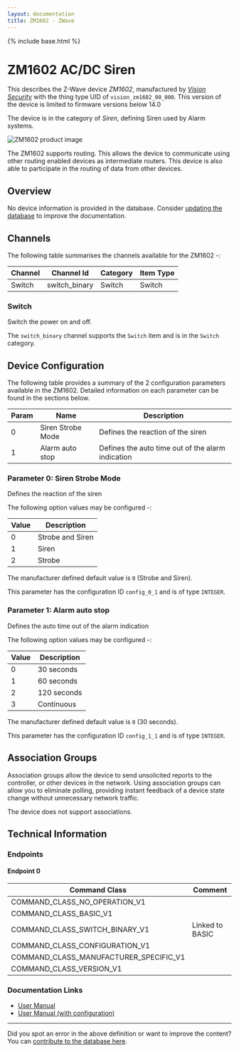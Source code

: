 ```yaml
---
layout: documentation
title: ZM1602 - ZWave
---
```


{% include base.html %}

# ZM1602 AC/DC Siren
This describes the Z-Wave device *ZM1602*, manufactured by *[Vision Security](http://www.visionsecurity.com.tw/)* with the thing type UID of ```vision_zm1602_00_000```.
This version of the device is limited to firmware versions below 14.0

The device is in the category of *Siren*, defining Siren used by Alarm systems.

![ZM1602 product image](https://www.cd-jackson.com/zwave_device_uploads/109/109_default.jpg)


The ZM1602 supports routing. This allows the device to communicate using other routing enabled devices as intermediate routers.  This device is also able to participate in the routing of data from other devices.

## Overview

No device information is provided in the database. Consider [updating the database](http://www.cd-jackson.com/index.php/zwave/zwave-device-database/zwave-device-list/devicesummary/109) to improve the documentation.

## Channels

The following table summarises the channels available for the ZM1602 -:

| Channel | Channel Id | Category | Item Type |
|---------|------------|----------|-----------|
| Switch | switch_binary | Switch | Switch | 

### Switch

Switch the power on and off.

The ```switch_binary``` channel supports the ```Switch``` item and is in the ```Switch``` category.



## Device Configuration

The following table provides a summary of the 2 configuration parameters available in the ZM1602.
Detailed information on each parameter can be found in the sections below.

| Param | Name  | Description |
|-------|-------|-------------|
| 0 | Siren Strobe Mode | Defines the reaction of the siren |
| 1 | Alarm auto stop | Defines the auto time out of the alarm indication |

### Parameter 0: Siren Strobe Mode

Defines the reaction of the siren

The following option values may be configured -:

| Value  | Description |
|--------|-------------|
| 0 | Strobe and Siren |
| 1 | Siren |
| 2 | Strobe |

The manufacturer defined default value is ```0``` (Strobe and Siren).

This parameter has the configuration ID ```config_0_1``` and is of type ```INTEGER```.


### Parameter 1: Alarm auto stop

Defines the auto time out of the alarm indication

The following option values may be configured -:

| Value  | Description |
|--------|-------------|
| 0 | 30 seconds |
| 1 | 60 seconds |
| 2 | 120 seconds |
| 3 | Continuous |

The manufacturer defined default value is ```0``` (30 seconds).

This parameter has the configuration ID ```config_1_1``` and is of type ```INTEGER```.


## Association Groups

Association groups allow the device to send unsolicited reports to the controller, or other devices in the network. Using association groups can allow you to eliminate polling, providing instant feedback of a device state change without unnecessary network traffic.

The device does not support associations.
## Technical Information

### Endpoints

#### Endpoint 0

| Command Class | Comment |
|---------------|---------|
| COMMAND_CLASS_NO_OPERATION_V1| |
| COMMAND_CLASS_BASIC_V1| |
| COMMAND_CLASS_SWITCH_BINARY_V1| Linked to BASIC|
| COMMAND_CLASS_CONFIGURATION_V1| |
| COMMAND_CLASS_MANUFACTURER_SPECIFIC_V1| |
| COMMAND_CLASS_VERSION_V1| |

### Documentation Links

* [User Manual](https://www.cd-jackson.com/zwave_device_uploads/109/vision-zm1602-manual-us.pdf)
* [User Manual (with configuration)](https://www.cd-jackson.com/zwave_device_uploads/109/ZM-1602-5-Siren-20150507.pdf)

---

Did you spot an error in the above definition or want to improve the content?
You can [contribute to the database here](http://www.cd-jackson.com/index.php/zwave/zwave-device-database/zwave-device-list/devicesummary/109).
